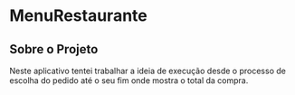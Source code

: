 # MenuRestaurante
## Sobre o Projeto
Neste aplicativo tentei trabalhar a ideia de execução desde o processo de escolha do pedido até o seu fim onde mostra o total da compra. 
